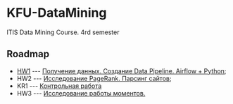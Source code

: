# KFU-DataMining

ITIS Data Mining Course. 4rd semester

## Roadmap

* [HW1](https://github.com/ShamilNur/KFU-DataMining/tree/main/01.VK%20ITIS%20Parsing) --- [Получение данных. Создание Data Pipeline. Airflow + Python](https://docs.google.com/document/d/1fdLQF8wYNP7QsWmn_XMUUKtwHVecplRvjyRRro9yyqw/edit);
* HW2 --- [Исследование PageRank. Парсинг сайтов](https://docs.google.com/document/d/1GSiN4Y8aShI-0R4H5ZmKUm0axDPecKzsiA_JM0vvSEc/edit);
* KR1 --- [Контрольная работа](https://docs.google.com/document/d/1dSOaC6RyWE-XyyPx5-8bVPSbEKZ6wkcL149NJBTouiI/edit)
* HW3 --- [Исследование работы моментов.](https://docs.google.com/document/d/1O5U-6k8LHjzqSRWDHJXxOMrfVcxzr2GJ64wuuFMDUS0/edit)
